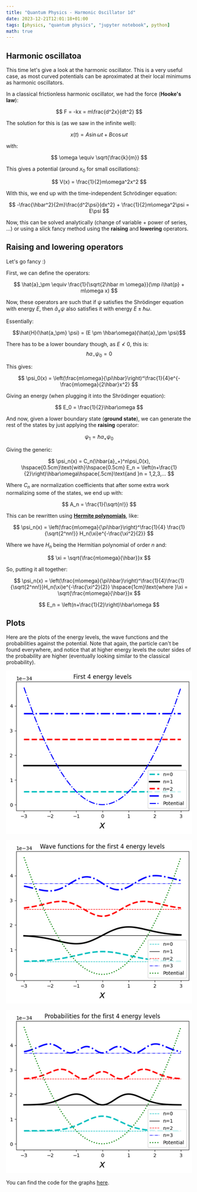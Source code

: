 ```yaml
---
title: "Quantum Physics - Harmonic Oscillator 1d"
date: 2023-12-21T12:01:18+01:00
tags: [physics, "quantum physics", "jupyter notebook", python]
math: true
---
```


## Harmonic oscillatoa

This time let's give a look at the harmonic oscillator. This is a very useful
case, as most curved potentials can be aproximated at their local minimums as
harmonic oscillators.

In a classical frictionless harmonic oscillator, we had the force (**Hooke's
law**):

$$
F = -kx = m\frac{d^2x}{dt^2}
$$

The solution for this is (as we saw in the infinite well):

$$
x(t) = A\sin{\omega t} + B\cos{\omega t}
$$

with:

$$
\omega \equiv \sqrt{\frac{k}{m}}
$$

This gives a potential (around $x_0$ for small oscillations):

$$
V(x) = \frac{1}{2}m\omega^2x^2
$$

With this, we end up with the time-independent Schrödinger equation:

$$
-\frac{\hbar^2}{2m}\frac{d^2\psi}{dx^2} + \frac{1}{2}m\omega^2\psi = E\psi
$$

Now, this can be solved analytically (change of variable + power of series, ...)
or using a slick fancy method using the **raising** and **lowering** operators.

## Raising and lowering operators

Let's go fancy :)

First, we can define the operators:

$$
\hat{a}_\pm \equiv \frac{1}{\sqrt{2\hbar m \omega}}(\mp i\hat{p} + m\omega x)
$$

Now, these operators are such that if $\psi$ satisfies the Shrödinger equation
with energy $E$, then $\hat{a}_\pm\psi$ also satisfies it with energy
$E \pm \hbar\omega$.

Essentially:

$$\hat{H}(\hat{a_\pm} \psi) = (E \pm \hbar\omega)(\hat{a}_\pm \psi)$$

There has to be a lower boundary though, as $E\nless 0$, this is:
$$\hbar{a}_-\psi_0 = 0$$

This gives:

$$
\psi_0(x) = \left(\frac{m\omega}{\pi\hbar}\right)^\frac{1}{4}e^{-\frac{m\omega}{2\hbar}x^2}
$$

Giving an energy (when plugging it into the Shrödinger equation):

$$
E_0 = \frac{1}{2}\hbar\omega
$$

And now, given a lower boundary state (**ground state**), we can generate the
rest of the states by just applying the **raising** operator:

$$
\psi_1 = \hbar{a}_+\psi_0
$$

Giving the generic:

$$
\psi_n(x) = C_n(\hbar{a}_+)^n\psi_0(x), \hspace{0.5cm}\text{with}\hspace{0.5cm} E_n = \left(n+\frac{1}{2}\right)\hbar\omega\hspace{.5cm}\text{and }n = 1,2,3,...
$$

Where $C_n$ are normalization coefficients that after some extra work
normalizing some of the states, we end up with:

$$
A_n = \frac{1}{\sqrt{n!}}
$$

This can be rewritten using
[**Hermite polynomials**](https://en.wikipedia.org/wiki/Hermite_polynomials),
like:

$$
\psi_n(x) = \left(\frac{m\omega}{\pi\hbar}\right)^\frac{1}{4}
\frac{1}{\sqrt{2^nn!}}
H_n(\xi)e^{-\frac{\xi^2}{2}}
$$

Where we have $H_n$ being the Hermitian polynomial of order $n$ and:

$$
\xi = \sqrt{\frac{m\omega}{\hbar}}x
$$

So, putting it all together:

$$
\psi_n(x) = \left(\frac{m\omega}{\pi\hbar}\right)^\frac{1}{4}\frac{1}{\sqrt{2^nn!}}H_n(\xi)e^{-\frac{\xi^2}{2}} \hspace{1cm}\text{where }\xi = \sqrt{\frac{m\omega}{\hbar}}x
$$

$$
E_n = \left(n+\frac{1}{2}\right)\hbar\omega
$$

## Plots

Here are the plots of the energy levels, the wave functions and the
probabilities against the potential. Note that again, the particle can't be
found everywhere, and notice that at higher energy levels the outer sides of the
probability are higher (eventually looking similar to the classical
probability).

![Energy levels](images/Harmonic_oscillator-First_5_energy_levels.png)

![Wave functions](images/Harmonic_oscillator-First_5_wave_functions.png)

![Wave functions](images/Harmonic_oscillator-First_5_probabilities.png)

You can find the code for the graphs
[here](https://github.com/david-caro/musings/blob/main/content/posts/2023-12-21-Quantum-physics-harmonic-oscillator-1d/code/harmonic-oscillator-1d.ipynb).
